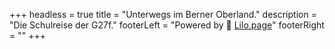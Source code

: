 +++
headless = true
title = "Unterwegs im Berner Oberland."
description = "Die Schulreise der G27f."
footerLeft = "Powered by 💜 [Lilo.page](https://www.lilo.page)"
footerRight = ""
+++
